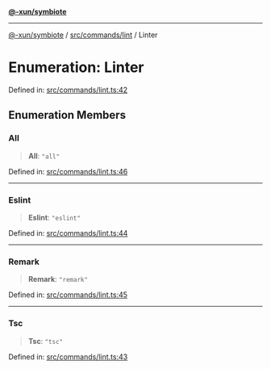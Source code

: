 [**@-xun/symbiote**](../../../../README.md)

***

[@-xun/symbiote](../../../../README.md) / [src/commands/lint](../README.md) / Linter

# Enumeration: Linter

Defined in: [src/commands/lint.ts:42](https://github.com/Xunnamius/symbiote/blob/16e65ca9568c2c290d9cbc170fcee40ca3a63520/src/commands/lint.ts#L42)

## Enumeration Members

### All

> **All**: `"all"`

Defined in: [src/commands/lint.ts:46](https://github.com/Xunnamius/symbiote/blob/16e65ca9568c2c290d9cbc170fcee40ca3a63520/src/commands/lint.ts#L46)

***

### Eslint

> **Eslint**: `"eslint"`

Defined in: [src/commands/lint.ts:44](https://github.com/Xunnamius/symbiote/blob/16e65ca9568c2c290d9cbc170fcee40ca3a63520/src/commands/lint.ts#L44)

***

### Remark

> **Remark**: `"remark"`

Defined in: [src/commands/lint.ts:45](https://github.com/Xunnamius/symbiote/blob/16e65ca9568c2c290d9cbc170fcee40ca3a63520/src/commands/lint.ts#L45)

***

### Tsc

> **Tsc**: `"tsc"`

Defined in: [src/commands/lint.ts:43](https://github.com/Xunnamius/symbiote/blob/16e65ca9568c2c290d9cbc170fcee40ca3a63520/src/commands/lint.ts#L43)
